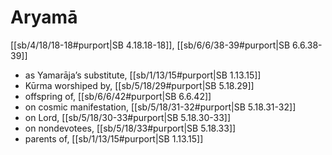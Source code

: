 # Aryamā

[[sb/4/18/18-18#purport|SB 4.18.18-18]], [[sb/6/6/38-39#purport|SB 6.6.38-39]]

* as Yamarāja’s substitute, [[sb/1/13/15#purport|SB 1.13.15]]
* Kūrma worshiped by, [[sb/5/18/29#purport|SB 5.18.29]]
* offspring of, [[sb/6/6/42#purport|SB 6.6.42]]
* on cosmic manifestation, [[sb/5/18/31-32#purport|SB 5.18.31-32]]
* on Lord, [[sb/5/18/30-33#purport|SB 5.18.30-33]]
* on nondevotees, [[sb/5/18/33#purport|SB 5.18.33]]
* parents of, [[sb/1/13/15#purport|SB 1.13.15]]
